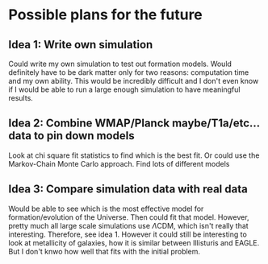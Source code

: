 Possible plans for the future
=============================

Idea 1: Write own simulation
----------------------------

Could write my own simulation to test out formation models.
Would definitely have to be dark matter only for two reasons: computation time and my own ability.
This would be incredibly difficult and I don't even know if I would be able to run a large enough simulation to have meaningful results.

Idea 2: Combine WMAP/Planck maybe/T1a/etc... data to pin down models
--------------------------------------------------------------------

Look at chi square fit statistics to find which is the best fit.
Or could use the Markov-Chain Monte Carlo approach.
Find lots of different models

Idea 3: Compare simulation data with real data
----------------------------------------------

Would be able to see which is the most effective model for formation/evolution of the Universe.
Then could fit that model.
However, pretty much all large scale simulations use $\Lambda$CDM, which isn't really that interesting.
Therefore, see idea 1.
However it could still be interesting to look at metallicity of galaxies, how it is similar between Illisturis and EAGLE.
But I don't knwo how well that fits with the initial problem.
